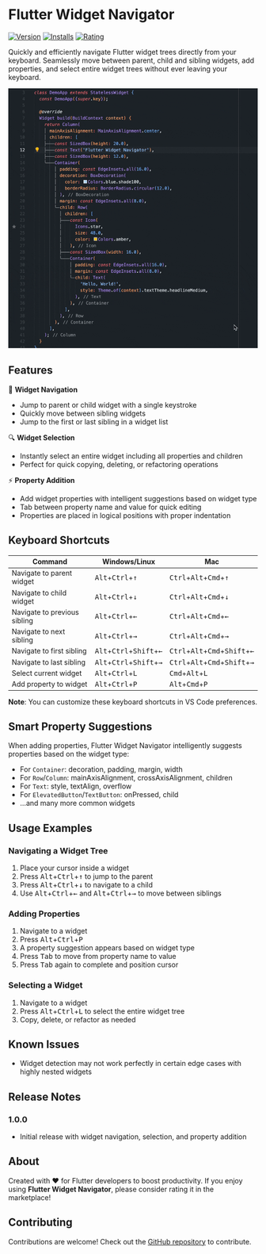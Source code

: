 # Flutter Widget Navigator

[![Version](https://img.shields.io/visual-studio-marketplace/v/valentindrolet.flutter-widget-navigator)](https://marketplace.visualstudio.com/items?itemName=valentindrolet.flutter-widget-navigator)
[![Installs](https://img.shields.io/visual-studio-marketplace/i/valentindrolet.flutter-widget-navigator)](https://marketplace.visualstudio.com/items?itemName=valentindrolet.flutter-widget-navigator)
[![Rating](https://img.shields.io/visual-studio-marketplace/r/valentindrolet.flutter-widget-navigator)](https://marketplace.visualstudio.com/items?itemName=valentindrolet.flutter-widget-navigator)

Quickly and efficiently navigate Flutter widget trees directly from your keyboard.
Seamlessly move between parent, child and sibling widgets, add properties, and select entire widget trees without ever leaving your keyboard.

![Flutter Widget Navigator in action](https://github.com/valentindrolet/flutter-widget-navigator/blob/main/images/demo.gif)

## Features

🚀 **Widget Navigation**

- Jump to parent or child widget with a single keystroke
- Quickly move between sibling widgets
- Jump to the first or last sibling in a widget list

🔍 **Widget Selection**

- Instantly select an entire widget including all properties and children
- Perfect for quick copying, deleting, or refactoring operations

⚡ **Property Addition**

- Add widget properties with intelligent suggestions based on widget type
- Tab between property name and value for quick editing
- Properties are placed in logical positions with proper indentation

## Keyboard Shortcuts

| Command                      | Windows/Linux                                                | Mac                                                                         |
| ---------------------------- | ------------------------------------------------------------ | --------------------------------------------------------------------------- |
| Navigate to parent widget    | <kbd>Alt</kbd>+<kbd>Ctrl</kbd>+<kbd>↑</kbd>                  | <kbd>Ctrl</kbd>+<kbd>Alt</kbd>+<kbd>Cmd</kbd>+<kbd>↑</kbd>                  |
| Navigate to child widget     | <kbd>Alt</kbd>+<kbd>Ctrl</kbd>+<kbd>↓</kbd>                  | <kbd>Ctrl</kbd>+<kbd>Alt</kbd>+<kbd>Cmd</kbd>+<kbd>↓</kbd>                  |
| Navigate to previous sibling | <kbd>Alt</kbd>+<kbd>Ctrl</kbd>+<kbd>←</kbd>                  | <kbd>Ctrl</kbd>+<kbd>Alt</kbd>+<kbd>Cmd</kbd>+<kbd>←</kbd>                  |
| Navigate to next sibling     | <kbd>Alt</kbd>+<kbd>Ctrl</kbd>+<kbd>→</kbd>                  | <kbd>Ctrl</kbd>+<kbd>Alt</kbd>+<kbd>Cmd</kbd>+<kbd>→</kbd>                  |
| Navigate to first sibling    | <kbd>Alt</kbd>+<kbd>Ctrl</kbd>+<kbd>Shift</kbd>+<kbd>←</kbd> | <kbd>Ctrl</kbd>+<kbd>Alt</kbd>+<kbd>Cmd</kbd>+<kbd>Shift</kbd>+<kbd>←</kbd> |
| Navigate to last sibling     | <kbd>Alt</kbd>+<kbd>Ctrl</kbd>+<kbd>Shift</kbd>+<kbd>→</kbd> | <kbd>Ctrl</kbd>+<kbd>Alt</kbd>+<kbd>Cmd</kbd>+<kbd>Shift</kbd>+<kbd>→</kbd> |
| Select current widget        | <kbd>Alt</kbd>+<kbd>Ctrl</kbd>+<kbd>L</kbd>                  | <kbd>Cmd</kbd>+<kbd>Alt</kbd>+<kbd>L</kbd>                                  |
| Add property to widget       | <kbd>Alt</kbd>+<kbd>Ctrl</kbd>+<kbd>P</kbd>                  | <kbd>Alt</kbd>+<kbd>Cmd</kbd>+<kbd>P</kbd>                                  |

**Note**: You can customize these keyboard shortcuts in VS Code preferences.

## Smart Property Suggestions

When adding properties, Flutter Widget Navigator intelligently suggests properties based on the widget type:

- For `Container`: decoration, padding, margin, width
- For `Row`/`Column`: mainAxisAlignment, crossAxisAlignment, children
- For `Text`: style, textAlign, overflow
- For `ElevatedButton`/`TextButton`: onPressed, child
- ...and many more common widgets

## Usage Examples

### Navigating a Widget Tree

1. Place your cursor inside a widget
2. Press <kbd>Alt</kbd>+<kbd>Ctrl</kbd>+<kbd>↑</kbd> to jump to the parent
3. Press <kbd>Alt</kbd>+<kbd>Ctrl</kbd>+<kbd>↓</kbd> to navigate to a child
4. Use <kbd>Alt</kbd>+<kbd>Ctrl</kbd>+<kbd>←</kbd> and <kbd>Alt</kbd>+<kbd>Ctrl</kbd>+<kbd>→</kbd> to move between siblings

### Adding Properties

1. Navigate to a widget
2. Press <kbd>Alt</kbd>+<kbd>Ctrl</kbd>+<kbd>P</kbd>
3. A property suggestion appears based on widget type
4. Press <kbd>Tab</kbd> to move from property name to value
5. Press <kbd>Tab</kbd> again to complete and position cursor

### Selecting a Widget

1. Navigate to a widget
2. Press <kbd>Alt</kbd>+<kbd>Ctrl</kbd>+<kbd>L</kbd> to select the entire widget tree
3. Copy, delete, or refactor as needed

## Known Issues

- Widget detection may not work perfectly in certain edge cases with highly nested widgets

## Release Notes

### 1.0.0

- Initial release with widget navigation, selection, and property addition

## About

Created with ❤️ for Flutter developers to boost productivity. If you enjoy using **Flutter Widget Navigator**, please consider rating it in the marketplace!

## Contributing

Contributions are welcome! Check out the [GitHub repository](https://github.com/valentindrolet/flutter-widget-navigator) to contribute.
